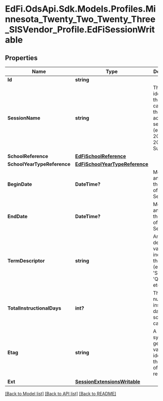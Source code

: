 # EdFi.OdsApi.Sdk.Models.Profiles.Minnesota_Twenty_Two_Twenty_Three_SISVendor_Profile.EdFiSessionWritable
## Properties

Name | Type | Description | Notes
------------ | ------------- | ------------- | -------------
**Id** | **string** |  | [optional] 
**SessionName** | **string** | The identifier for the calendar for the academic session (e.g., 2010/11, 2011 Summer). | 
**SchoolReference** | [**EdFiSchoolReference**](EdFiSchoolReference.md) |  | 
**SchoolYearTypeReference** | [**EdFiSchoolYearTypeReference**](EdFiSchoolYearTypeReference.md) |  | 
**BeginDate** | **DateTime?** | Month, day, and year of the first day of the Session. | 
**EndDate** | **DateTime?** | Month, day and year of the last day of the Session. | 
**TermDescriptor** | **string** | An descriptor value indicating the term (e.g. &#39;Semester&#39;, &#39;Quarter&#39;, etc.). | 
**TotalInstructionalDays** | **int?** | The total number of instructional days in the school calendar. | 
**Etag** | **string** | A unique system-generated value that identifies the version of the resource. | [optional] 
**Ext** | [**SessionExtensionsWritable**](SessionExtensionsWritable.md) |  | [optional] 

[[Back to Model list]](../README.md#documentation-for-models) [[Back to API list]](../README.md#documentation-for-api-endpoints) [[Back to README]](../README.md)

